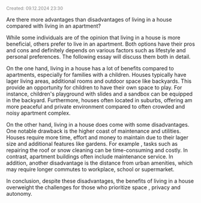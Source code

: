 <span style="font-size:12px; color:#888888;">Created: 09.12.2024 23:30</span>

Are there more advantages than disadvantages of living in a house compared with living in an apartment?

While some individuals are of the opinion that living in a house is more beneficial, others prefer to live in an apartment. Both options have their pros and cons and definitely depends on  various factors such as lifestyle and personal preferences. The following essay will discuss them both in detail.

On the one hand, living in a house has a lot of benefits compared to apartments, especially for families with a children. Houses typically have lager living areas, additional rooms and outdoor space like backyards. This provide an opportunity for children to have their own space to play. For instance, children's playground with slides and a sandbox can be equipped in the backyard.  Furthermore, houses often located in suburbs, offering  am more peaceful and private environment compared to often crowded and noisy apartment complex.

On the other hand, living in a house does come with some disadvantages.  One notable drawback is the higher coast of maintenance and utilities. Houses require more time, effort and money to maintain due to their lager size and additional features like gardens. For example , tasks such as repairing the roof or snow cleaning can be time-consuming and costly. In contrast, apartment buildings often include maintenance service. In addition, another disadvantage is the distance from urban amenities, which may require longer commutes to workplace, school or supermarket.

In conclusion,  despite these disadvantages, the benefits  of living in a house overweight the challenges for those who prioritize space , privacy and autonomy.

